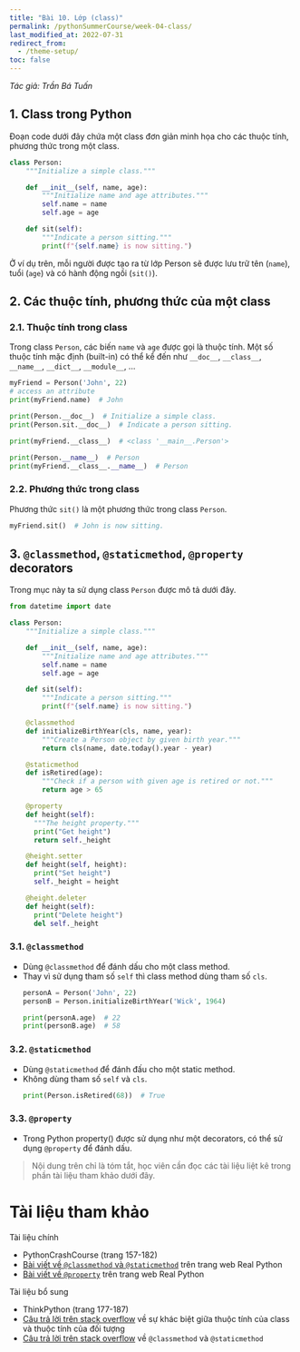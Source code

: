 ```yaml
---
title: "Bài 10. Lớp (class)"
permalink: /pythonSummerCourse/week-04-class/
last_modified_at: 2022-07-31
redirect_from:
  - /theme-setup/
toc: false
---
```


_Tác giả: Trần Bá Tuấn_

## 1. Class trong Python

Đoạn code dưới đây chứa một class đơn giản minh họa cho các thuộc tính, phương thức trong một class.

```py
class Person:
    """Initialize a simple class."""

    def __init__(self, name, age):
        """Initialize name and age attributes."""
        self.name = name
        self.age = age

    def sit(self):
        """Indicate a person sitting."""
        print(f"{self.name} is now sitting.")
```

Ở ví dụ trên, mỗi người được tạo ra từ lớp Person sẽ được lưu trữ tên (`name`), tuổi (`age`) và có hành động ngồi (`sit()`).

## 2. Các thuộc tính, phương thức của một class

### 2.1. Thuộc tính trong class
Trong class `Person`, các biến `name` và `age` được gọi là thuộc tính. Một số thuộc tính mặc định (built-in) có thể kể đến như `__doc__`, `__class__`, `__name__`, `__dict__`, `__module__`, ...

```py
myFriend = Person('John', 22)
# access an attribute
print(myFriend.name)  # John

print(Person.__doc__)  # Initialize a simple class.
print(Person.sit.__doc__)  # Indicate a person sitting.

print(myFriend.__class__)  # <class '__main__.Person'>

print(Person.__name__)  # Person
print(myFriend.__class__.__name__)  # Person
```

### 2.2. Phương thức trong class
Phương thức `sit()` là một phương thức trong class `Person`.
```py
myFriend.sit()  # John is now sitting.
```

## 3. `@classmethod`, `@staticmethod`, `@property` decorators

Trong mục này ta sử dụng class `Person` được mô tả dưới đây.

```py
from datetime import date

class Person:
    """Initialize a simple class."""

    def __init__(self, name, age):
        """Initialize name and age attributes."""
        self.name = name
        self.age = age

    def sit(self):
        """Indicate a person sitting."""
        print(f"{self.name} is now sitting.")

    @classmethod
    def initializeBirthYear(cls, name, year):
        """Create a Person object by given birth year."""
        return cls(name, date.today().year - year)

    @staticmethod
    def isRetired(age):
        """Check if a person with given age is retired or not."""
        return age > 65

    @property
    def height(self):
      """The height property."""
      print("Get height")
      return self._height

    @height.setter
    def height(self, height):
      print("Set height")
      self._height = height

    @height.deleter
    def height(self):
      print("Delete height")
      del self._height
```


### 3.1. `@classmethod`
- Dùng `@classmethod` để đánh dấu cho một class method.
- Thay vì sử dụng tham số `self` thì class method dùng tham số `cls`.
  ```py
  personA = Person('John', 22)
  personB = Person.initializeBirthYear('Wick', 1964)

  print(personA.age)  # 22
  print(personB.age)  # 58
  ```

### 3.2. `@staticmethod`
- Dùng `@staticmethod` để đánh đấu cho một static method.
- Không dùng tham số `self` và `cls`.
  ```py
  print(Person.isRetired(68))  # True
  ```

### 3.3. `@property`
- Trong Python property() được sử dụng như một decorators, có thể sử dụng `@property` để đánh dấu.

> Nội dung trên chỉ là tóm tắt, học viên cần đọc các tài liệu liệt kê trong phần tài liệu tham khảo dưới đây.

# Tài liệu tham khảo
Tài liệu chính
- PythonCrashCourse (trang 157-182)
- [Bài viết về `@classmethod` và `@staticmethod`](https://realpython.com/instance-class-and-static-methods-demystified/) trên trang web Real Python
- [Bài viết về `@property`](https://realpython.com/python-property/) trên trang web Real Python

Tài liệu bổ sung
- ThinkPython (trang 177-187)
- [Câu trả lời trên stack overflow](https://stackoverflow.com/questions/207000/what-is-the-difference-between-class-and-instance-attributes) về sự khác biệt giữa thuộc tính của class và thuộc tính của đối tượng
- [Câu trả lời trên stack overflow](https://stackoverflow.com/questions/12179271/meaning-of-classmethod-and-staticmethod-for-beginner) về `@classmethod` và `@staticmethod`
